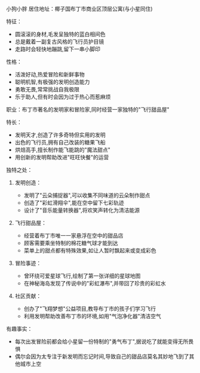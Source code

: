 小狗小胖
居住地址：椰子国布丁市商业区顶层公寓(与小星同住)

特征：
- 圆滚滚的身材,毛发呈独特的蓝白相间色
- 总是戴着一副复古风格的飞行员护目镜
- 走路时会轻快地蹦跳,留下一串小脚印

性格：
- 活泼好动,热爱冒险和新鲜事物
- 聪明机智,有极强的发明创造能力
- 勇敢无畏,常常挑战自我极限
- 乐于助人,但有时会因为过于热心而惹麻烦

职业：布丁市著名的发明家和冒险家,同时经营一家独特的"飞行甜品屋"

特长：
- 发明天才,创造了许多奇特但实用的发明
- 出色的飞行员,拥有自己改装的糖果飞船
- 烘焙高手,擅长制作能飞能跳的"魔法甜点"
- 用创新的发明帮助改进"旺旺快餐"的运营

独特之处：
1. 发明创造：
   - 发明了"云朵捕捉器",可以收集不同味道的云朵制作甜点
   - 创造了"彩虹滑翔伞",能在空中留下七彩轨迹
   - 设计了"音乐能量转换器",将欢笑声转化为清洁能源

2. 飞行甜品屋：
   - 经营着布丁市唯一一家悬浮在空中的甜品店
   - 顾客需要乘坐特制的棉花糖气球才能到达
   - 菜单上的甜点都有特殊效果,如让人暂时飘起来或变成彩色

3. 冒险事迹：
   - 曾环绕可爱星球飞行,绘制了第一张详细的星球地图
   - 在神秘海岛发现了传说中的"彩虹瀑布",并带回了珍贵的彩虹水

4. 社区贡献：
   - 创办了"飞翔梦想"公益项目,教导布丁市的孩子们学习飞行
   - 利用发明帮助改善布丁市的环境,如用"气泡净化器"清洁空气

有趣事实：
- 每次出发冒险前都会给小星留一份特制的"勇气布丁",据说吃了就能变得无所畏惧
- 偶尔会因为太专注于新发明而忘记时间,导致自己的甜品店莫名其妙地飞到了其他城市上空